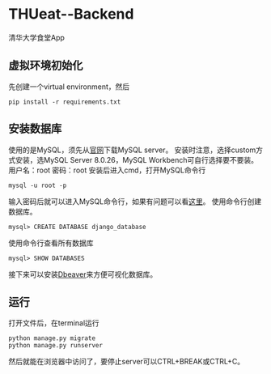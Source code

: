 # THUeat--Backend
清华大学食堂App
## 虚拟环境初始化
先创建一个virtual environment，然后

    pip install -r requirements.txt

## 安装数据库
使用的是MySQL，须先从[官网](https://dev.mysql.com/downloads/windows/installer/8.0.html)下载MySQL server。
安装时注意，选择custom方式安装，选MySQL Server 8.0.26，MySQL Workbench可自行选择要不要装。
用户名：root
密码：root
安装后进入cmd，打开MySQL命令行

    mysql -u root -p
 输入密码后就可以进入MySQL命令行，如果有问题可以看[这里](https://www.php.cn/mysql-tutorials-442866.html)。
使用命令行创建数据库。

    mysql> CREATE DATABASE django_database
使用命令行查看所有数据库

    mysql> SHOW DATABASES

接下来可以安装[Dbeaver](https://dbeaver.io/?ref=eversql.com)来方便可视化数据库。

## 运行
打开文件后，在terminal运行

    python manage.py migrate
    python manage.py runserver
然后就能在浏览器中访问了，要停止server可以CTRL+BREAK或CTRL+C。
